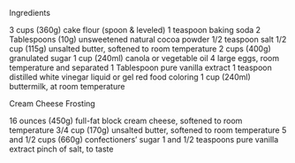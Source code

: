 Ingredients

3 cups (360g) cake flour (spoon & leveled)
1 teaspoon baking soda
2 Tablespoons (10g) unsweetened natural cocoa powder
1/2 teaspoon salt
1/2 cup (115g) unsalted butter, softened to room temperature
2 cups (400g) granulated sugar
1 cup (240ml) canola or vegetable oil
4 large eggs, room temperature and separated
1 Tablespoon pure vanilla extract
1 teaspoon distilled white vinegar
liquid or gel red food coloring
1 cup (240ml) buttermilk, at room temperature


Cream Cheese Frosting

16 ounces (450g) full-fat block cream cheese, softened to room temperature
3/4 cup (170g) unsalted butter, softened to room temperature
5 and 1/2 cups (660g) confectioners’ sugar
1 and 1/2 teaspoons pure vanilla extract
pinch of salt, to taste